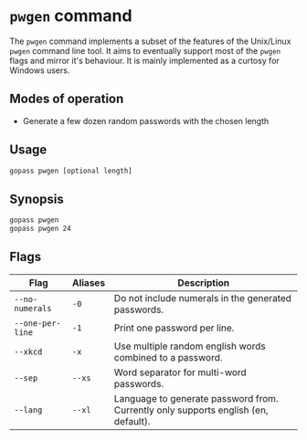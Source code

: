 # `pwgen` command

The `pwgen` command implements a subset of the features of the Unix/Linux
`pwgen` command line tool. It aims to eventually support most of the `pwgen`
flags and mirror it's behaviour. It is mainly implemented as a curtosy for
Windows users.

## Modes of operation

* Generate a few dozen random passwords with the chosen length

## Usage

```bash
gopass pwgen [optional length]
```

## Synopsis

```bash
gopass pwgen
gopass pwgen 24
```

## Flags

Flag | Aliases | Description
---- | ------- | -----------
`--no-numerals` | `-0` | Do not include numerals in the generated passwords.
`--one-per-line` | `-1` | Print one password per line.
`--xkcd` | `-x` | Use multiple random english words combined to a password.
`--sep` | `--xs` | Word separator for multi-word passwords.
`--lang` | `--xl` | Language to generate password from. Currently only supports english (en, default).
